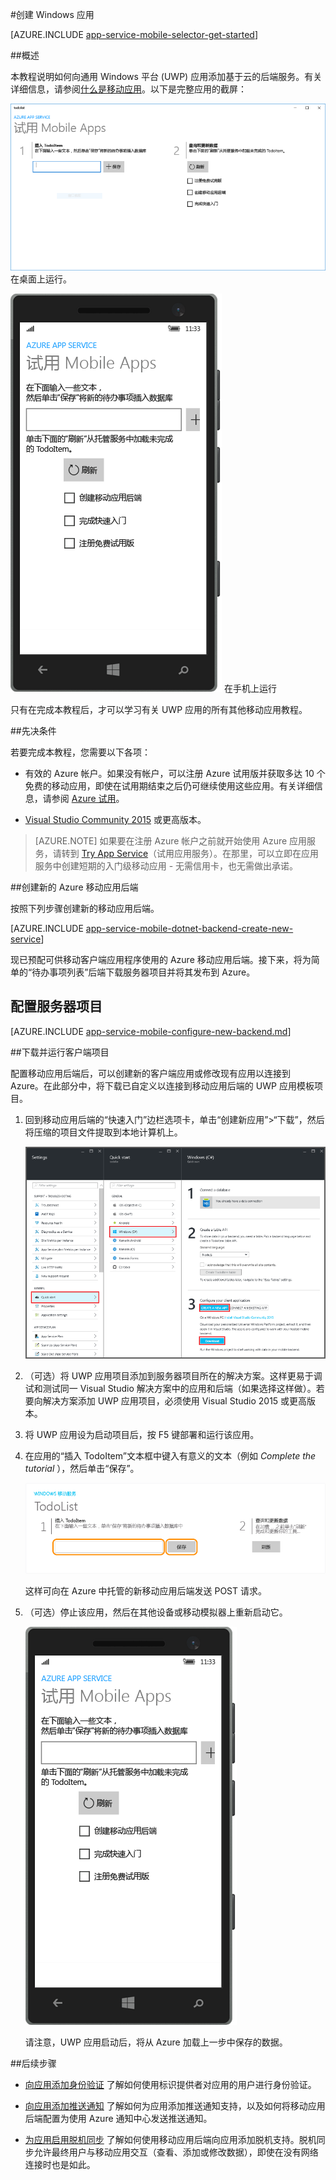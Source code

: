 <properties
	pageTitle="创建在移动应用中使用的通用 Windows 平台 (UWP) | Azure"
	description="按照本教程进行操作，开始使用 C#、Visual Basic 或 JavaScript 通过 Azure 移动应用后端进行通用 Windows 平台 (UWP) 应用开发。"
	services="app-service\mobile"
	documentationCenter="windows"
	authors="ggailey777"
	manager="erikre"
	editor=""/>

<tags
	ms.service="app-service-mobile"
	ms.workload="mobile"
	ms.tgt_pltfrm="mobile-windows"
	ms.devlang="dotnet"
	ms.topic="hero-article"
	ms.date="10/01/2016"
	wacn.date="09/26/2016"
	ms.author="adrianha"/>

#创建 Windows 应用

[AZURE.INCLUDE [app-service-mobile-selector-get-started](../../includes/app-service-mobile-selector-get-started.md)]

##概述

本教程说明如何向通用 Windows 平台 (UWP) 应用添加基于云的后端服务。有关详细信息，请参阅[什么是移动应用](/documentation/articles/app-service-mobile-value-prop/)。以下是完整应用的截屏：

![已完成的桌面应用](./media/app-service-mobile-windows-store-dotnet-get-started/mobile-quickstart-completed-desktop.png) 在桌面上运行。

![已完成的手机应用](./media/app-service-mobile-windows-store-dotnet-get-started/mobile-quickstart-completed.png) 在手机上运行

只有在完成本教程后，才可以学习有关 UWP 应用的所有其他移动应用教程。

##先决条件

若要完成本教程，您需要以下各项：

* 有效的 Azure 帐户。如果没有帐户，可以注册 Azure 试用版并获取多达 10 个免费的移动应用，即使在试用期结束之后仍可继续使用这些应用。有关详细信息，请参阅 [Azure 试用](/pricing/1rmb-trial/)。

* [Visual Studio Community 2015] 或更高版本。

>[AZURE.NOTE] 如果要在注册 Azure 帐户之前就开始使用 Azure 应用服务，请转到 [Try App Service](https://tryappservice.azure.com/?appServiceName=mobile)（试用应用服务）。在那里，可以立即在应用服务中创建短期的入门级移动应用 - 无需信用卡，也无需做出承诺。

##创建新的 Azure 移动应用后端

按照下列步骤创建新的移动应用后端。

[AZURE.INCLUDE [app-service-mobile-dotnet-backend-create-new-service](../../includes/app-service-mobile-dotnet-backend-create-new-service.md)]

现已预配可供移动客户端应用程序使用的 Azure 移动应用后端。接下来，将为简单的“待办事项列表”后端下载服务器项目并将其发布到 Azure。

## 配置服务器项目

[AZURE.INCLUDE [app-service-mobile-configure-new-backend.md](../../includes/app-service-mobile-configure-new-backend.md)]

##下载并运行客户端项目

配置移动应用后端后，可以创建新的客户端应用或修改现有应用以连接到 Azure。在此部分中，将下载已自定义以连接到移动应用后端的 UWP 应用模板项目。

1. 回到移动应用后端的“快速入门”边栏选项卡，单击“创建新应用”>“下载”，然后将压缩的项目文件提取到本地计算机上。

	![下载 Windows 快速入门项目](./media/app-service-mobile-windows-store-dotnet-get-started/mobile-app-windows-quickstart.png)

3. （可选）将 UWP 应用项目添加到服务器项目所在的解决方案。这样更易于调试和测试同一 Visual Studio 解决方案中的应用和后端（如果选择这样做）。若要向解决方案添加 UWP 应用项目，必须使用 Visual Studio 2015 或更高版本。

4. 将 UWP 应用设为启动项目后，按 F5 键部署和运行该应用。

5. 在应用的“插入 TodoItem”文本框中键入有意义的文本（例如 *Complete the tutorial* ），然后单击“保存”。

	![Windows 快速入门完整桌面](./media/app-service-mobile-windows-store-dotnet-get-started/mobile-quickstart-startup.png)

	这样可向在 Azure 中托管的新移动应用后端发送 POST 请求。

6. （可选）停止该应用，然后在其他设备或移动模拟器上重新启动它。

	![Windows 快速入门完整手机](./media/app-service-mobile-windows-store-dotnet-get-started/mobile-quickstart-completed.png)

	请注意，UWP 应用启动后，将从 Azure 加载上一步中保存的数据。

##后续步骤

* [向应用添加身份验证](/documentation/articles/app-service-mobile-windows-store-dotnet-get-started-users/) 
  了解如何使用标识提供者对应用的用户进行身份验证。

* [向应用添加推送通知](/documentation/articles/app-service-mobile-windows-store-dotnet-get-started-push/) 
  了解如何为应用添加推送通知支持，以及如何将移动应用后端配置为使用 Azure 通知中心发送推送通知。

* [为应用启用脱机同步](/documentation/articles/app-service-mobile-windows-store-dotnet-get-started-offline-data/) 
  了解如何使用移动应用后端向应用添加脱机支持。脱机同步允许最终用户与移动应用交互（查看、添加或修改数据），即使在没有网络连接时也是如此。

<!-- Anchors. -->
<!-- Images. -->
<!-- URLs. -->
[Mobile App SDK]: http://go.microsoft.com/fwlink/?LinkId=257545
[Azure portal]: https://portal.azure.cn/
[Visual Studio Community 2015]: https://go.microsoft.com/fwLink/p/?LinkID=534203

<!---HONumber=Mooncake_0919_2016-->